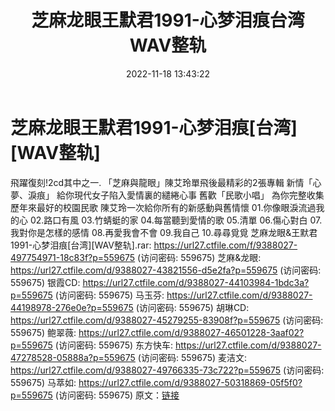 ﻿---
title: 芝麻龙眼王默君1991-心梦泪痕台湾WAV整轨
date: 2022-11-18 13:43:22
categories: WAV车载音乐、镜像
tags: 华语中文
---
# 芝麻龙眼王默君1991-心梦泪痕[台湾][WAV整轨]

飛躍復刻!2cd其中之一.
「芝麻與龍眼」陳艾玲單飛後最精彩的2張專輯
新情「心夢、淚痕」
給你現代女子陷入愛情裏的繾綣心事
舊歡「民歌小唱」
為你完整收集歷年來最好的校園民歌
陳艾玲一次給你所有的新感動與舊情懷
01.你像眼淚流過我的心
02.路口有風
03.竹蜻蜓的家
04.每當聽到愛情的歌
05.清單
06.傷心對白
07.我對你是怎樣的感情
08.再愛我會不會
09.我自己
10.尋尋覓覓
芝麻龙眼&王默君1991-心梦泪痕[台湾][WAV整轨].rar: https://url27.ctfile.com/f/9388027-497754971-18c83f?p=559675
(访问密码: 559675)
芝麻&龙眼: https://url27.ctfile.com/d/9388027-43821556-d5e2fa?p=559675
(访问密码: 559675)
银霞CD: https://url27.ctfile.com/d/9388027-44103984-1bdc3a?p=559675
(访问密码: 559675)
马玉芬: https://url27.ctfile.com/d/9388027-44198978-276e0e?p=559675
(访问密码: 559675)
胡琳CD: https://url27.ctfile.com/d/9388027-45279255-83908f?p=559675
(访问密码: 559675)
鲍翠薇: https://url27.ctfile.com/d/9388027-46501228-3aaf02?p=559675
(访问密码: 559675)
东方快车: https://url27.ctfile.com/d/9388027-47278528-05888a?p=559675
(访问密码: 559675)
麦洁文: https://url27.ctfile.com/d/9388027-49766335-73c722?p=559675
(访问密码: 559675)
马萃如: https://url27.ctfile.com/d/9388027-50318869-05f5f0?p=559675
(访问密码: 559675)
原文：[链接](https://blog.sina.com.cn/s/blog_1647c7e76010310b2.html)